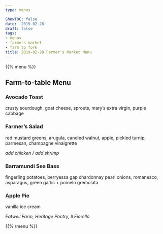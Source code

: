 ```yaml
---
type: menus

ShowTOC: false
date: '2019-02-28'
draft: false
tags:
- menus
- farmers market
- farm to fork
title: 2019-02-28 Farmer's Market Menu
---
```


{{% menu %}}

## Farm\-to\-table Menu

### Avocado Toast

crusty sourdough, goat cheese, sprouts,
mary’s extra virgin, purple cabbage

### Farmer’s Salad

red mustard greens, arugula, candied walnut, apple,
pickled turnip, parmesan, champagne vinaigrette

*add chicken / add shrimp*

### Barramundi Sea Bass

fingerling potatoes, berryessa gap chardonnay pearl onions,
romanesco, asparagus, green garlic \+ pomelo gremolata

### Apple Pie

vanilla ice cream


*Eatwell Farm, Heritage Pantry, Il Fiorello*

{{% /menu %}}
